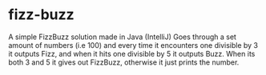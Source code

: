 # fizz-buzz
A simple FizzBuzz solution made in Java (IntelliJ)
Goes through a set amount of numbers (i.e 100) and every time it encounters one divisible by 3 it outputs Fizz, and when it hits one divisible by 5 it outputs Buzz. When its both 3 and 5 it gives out FizzBuzz, otherwise it just prints the number.
